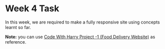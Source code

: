 # Week 4 Task

In this week, we are required to make a fully responsive site using concepts learnt so far.

**Note:** you can use [Code With Harry Project -1 (Food Delivery Website)](https://www.youtube.com/watch?v=8KVrdL0VcAk&list=PLu0W_9lII9agiCUZYRsvtGTXdxkzPyItg) as reference. 